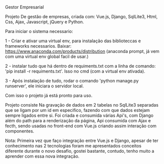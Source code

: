  Gestor Empresarial


Projeto De gestão de empresas, criada com: Vue.js, Django, SqlLite3, Html, Css, Ajax, Javascript, jQuery e Python.

Para iniciar o sistema necessario:

1 - Criar e ativar uma virtual env, para instalação das biblioteccas e frameworks necessarios. Baixar: https://www.anaconda.com/products/distribution (anaconda prompt, já vem com uma virtual env global facil de usar.)

2 - instalar tudo que há dentro de requiments.txt com a linha de comando: 'pip install -r requiments.txt'. Isso no cmd (com a virtual env ativada).

3 - Após instalação de tudo, rodar o comando 'python manage.py runserver', ele iniciara o servidor local.

Com isso o projeto já está pronto para uso.

Projeto consiste Na gravação de dados em 2 tabelas no SqlLite3 separadas que se ligam por um id em especifico, fazendo com que dados estejam sempre ligados entre si. Foi criada e consumida várias Api's, com Django além do path para a renderização da página,  Api consumida com Ajax e fecth, sendo usadas no front-end com Vue.js criando assim interação com componentes.

Nota: Primeira vez que faço integração entre Vue.js e Django, apesar de ter conhecimento nas 2 tecnologias foram me apresentados conceitos diferente durante o novo desafio, gostei bastante, contudo, tenho muito a aprender com essa nova integração.

